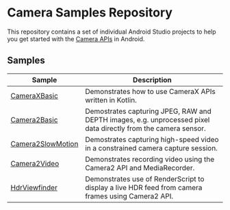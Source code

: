 # Camera Samples Repository

This repository contains a set of individual Android Studio projects to help you get
started with the [Camera APIs](https://developer.android.com/guide/topics/media/camera) in Android.

## Samples

| Sample                                    | Description  |
| ----------------------------------------- | ------------ |
| [CameraXBasic](CameraXBasic)              | Demonstrates how to use CameraX APIs written in Kotlin. |
| [Camera2Basic](Camera2Basic)              | Demostrates capturing JPEG, RAW and DEPTH images, e.g. unprocessed pixel data directly from the camera sensor. |
| [Camera2SlowMotion](Camera2SlowMotion)    | Demostrates capturing high-speed video in a constrained camera capture session. |
| [Camera2Video](Camera2Video)              | Demonstrates recording video using the Camera2 API and MediaRecorder. |
| [HdrViewfinder](HdrViewfinder)            | Demonstrates use of RenderScript to display a live HDR feed from camera frames using Camera2 API. |
